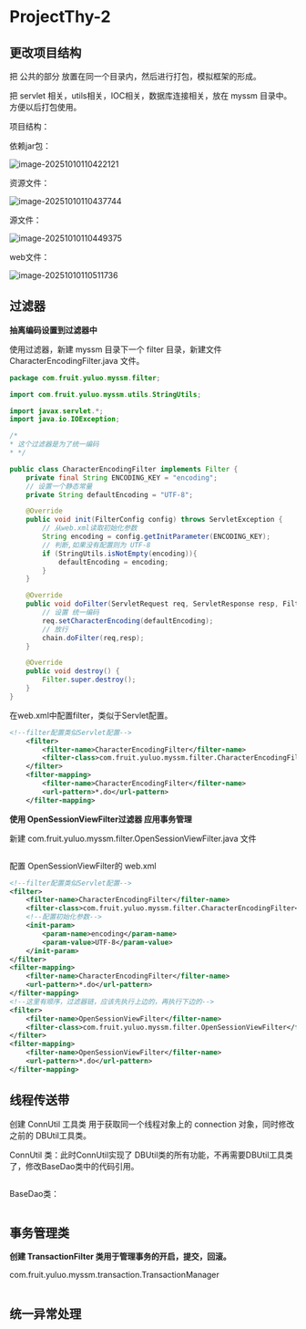 # ProjectThy-2

## 更改项目结构

把 公共的部分 放置在同一个目录内，然后进行打包，模拟框架的形成。

把 servlet 相关，utils相关，IOC相关，数据库连接相关，放在 myssm 目录中。方便以后打包使用。

项目结构：

依赖jar包：

![image-20251010110422121](https://2216847528.oss-cn-beijing.aliyuncs.com/asset/image-20251010110422121.png)

资源文件：

![image-20251010110437744](https://2216847528.oss-cn-beijing.aliyuncs.com/asset/image-20251010110437744.png)

源文件：

![image-20251010110449375](https://2216847528.oss-cn-beijing.aliyuncs.com/asset/image-20251010110449375.png)

web文件：

![image-20251010110511736](https://2216847528.oss-cn-beijing.aliyuncs.com/asset/image-20251010110511736.png)

## 过滤器

**抽离编码设置到过滤器中**

使用过滤器，新建 myssm 目录下一个 filter 目录，新建文件CharacterEncodingFilter.java 文件。

```java
package com.fruit.yuluo.myssm.filter;

import com.fruit.yuluo.myssm.utils.StringUtils;

import javax.servlet.*;
import java.io.IOException;

/*
* 这个过滤器是为了统一编码
* */

public class CharacterEncodingFilter implements Filter {
    private final String ENCODING_KEY = "encoding";
    // 设置一个静态常量
    private String defaultEncoding = "UTF-8";

    @Override
    public void init(FilterConfig config) throws ServletException {
        // 从web.xml读取初始化参数
        String encoding = config.getInitParameter(ENCODING_KEY);
        // 判断,如果没有配置则为 UTF-8
        if (StringUtils.isNotEmpty(encoding)){
            defaultEncoding = encoding;
        }
    }

    @Override
    public void doFilter(ServletRequest req, ServletResponse resp, FilterChain chain) throws IOException, ServletException {
        // 设置 统一编码
        req.setCharacterEncoding(defaultEncoding);
        // 放行
        chain.doFilter(req,resp);
    }

    @Override
    public void destroy() {
        Filter.super.destroy();
    }
}

```

在web.xml中配置filter，类似于Servlet配置。

```xml
<!--filter配置类似Servlet配置-->
    <filter>
        <filter-name>CharacterEncodingFilter</filter-name>
        <filter-class>com.fruit.yuluo.myssm.filter.CharacterEncodingFilter</filter-class>
    </filter>
    <filter-mapping>
        <filter-name>CharacterEncodingFilter</filter-name>
        <url-pattern>*.do</url-pattern>
    </filter-mapping>
```

**使用 OpenSessionViewFilter过滤器 应用事务管理**

新建 com.fruit.yuluo.myssm.filter.OpenSessionViewFilter.java 文件

```java

```

配置 OpenSessionViewFilter的 web.xml 

```xml
<!--filter配置类似Servlet配置-->
<filter>
    <filter-name>CharacterEncodingFilter</filter-name>
    <filter-class>com.fruit.yuluo.myssm.filter.CharacterEncodingFilter</filter-class>
    <!--配置初始化参数-->
    <init-param>
        <param-name>encoding</param-name>
        <param-value>UTF-8</param-value>
    </init-param>
</filter>
<filter-mapping>
    <filter-name>CharacterEncodingFilter</filter-name>
    <url-pattern>*.do</url-pattern>
</filter-mapping>
<!--这里有顺序，过滤器链，应该先执行上边的，再执行下边的-->
<filter>
    <filter-name>OpenSessionViewFilter</filter-name>
    <filter-class>com.fruit.yuluo.myssm.filter.OpenSessionViewFilter</filter-class>
</filter>
<filter-mapping>
    <filter-name>OpenSessionViewFilter</filter-name>
    <url-pattern>*.do</url-pattern>
</filter-mapping>
```

## 线程传送带

创建 ConnUtil 工具类 用于获取同一个线程对象上的 connection 对象，同时修改之前的 DBUtil工具类。

ConnUtil 类：此时ConnUtil实现了 DBUtil类的所有功能，不再需要DBUtil工具类了，修改BaseDao类中的代码引用。

```java

```

BaseDao类：

```java

```

## 事务管理类

**创建 TransactionFilter 类用于管理事务的开启，提交，回滚。**

com.fruit.yuluo.myssm.transaction.TransactionManager

```java

```

## 统一异常处理


